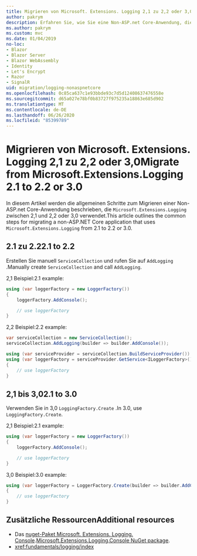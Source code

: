 ```yaml
---
title: Migrieren von Microsoft. Extensions. Logging 2,1 zu 2,2 oder 3,0
author: pakrym
description: Erfahren Sie, wie Sie eine Non-ASP.net Core-Anwendung, die Microsoft. Extensions. Logging verwendet, von 2,1 zu 2,2 oder 3,0 migrieren.
ms.author: pakrym
ms.custom: mvc
ms.date: 01/04/2019
no-loc:
- Blazor
- Blazor Server
- Blazor WebAssembly
- Identity
- Let's Encrypt
- Razor
- SignalR
uid: migration/logging-nonaspnetcore
ms.openlocfilehash: 0c85ca637c1e93bbde93c7d5d12408637476558e
ms.sourcegitcommit: d65a027e78bf0b83727f975235a18863e685d902
ms.translationtype: MT
ms.contentlocale: de-DE
ms.lasthandoff: 06/26/2020
ms.locfileid: "85399789"
---
```

# <a name="migrate-from-microsoftextensionslogging-21-to-22-or-30"></a><span data-ttu-id="d67dc-103">Migrieren von Microsoft. Extensions. Logging 2,1 zu 2,2 oder 3,0</span><span class="sxs-lookup"><span data-stu-id="d67dc-103">Migrate from Microsoft.Extensions.Logging 2.1 to 2.2 or 3.0</span></span>

<span data-ttu-id="d67dc-104">In diesem Artikel werden die allgemeinen Schritte zum Migrieren einer Non-ASP.net Core-Anwendung beschrieben, die `Microsoft.Extensions.Logging` zwischen 2,1 und 2,2 oder 3,0 verwendet.</span><span class="sxs-lookup"><span data-stu-id="d67dc-104">This article outlines the common steps for migrating a non-ASP.NET Core application that uses `Microsoft.Extensions.Logging` from 2.1 to 2.2 or 3.0.</span></span>

## <a name="21-to-22"></a><span data-ttu-id="d67dc-105">2.1 zu 2.2</span><span class="sxs-lookup"><span data-stu-id="d67dc-105">2.1 to 2.2</span></span>

<span data-ttu-id="d67dc-106">Erstellen Sie manuell `ServiceCollection` und rufen Sie auf `AddLogging` .</span><span class="sxs-lookup"><span data-stu-id="d67dc-106">Manually create `ServiceCollection` and call `AddLogging`.</span></span>

<span data-ttu-id="d67dc-107">2,1 Beispiel:</span><span class="sxs-lookup"><span data-stu-id="d67dc-107">2.1 example:</span></span>

```csharp
using (var loggerFactory = new LoggerFactory())
{
    loggerFactory.AddConsole();

    // use loggerFactory
}
```

<span data-ttu-id="d67dc-108">2,2 Beispiel:</span><span class="sxs-lookup"><span data-stu-id="d67dc-108">2.2 example:</span></span>

```csharp
var serviceCollection = new ServiceCollection();
serviceCollection.AddLogging(builder => builder.AddConsole());

using (var serviceProvider = serviceCollection.BuildServiceProvider())
using (var loggerFactory = serviceProvider.GetService<ILoggerFactory>())
{
    // use loggerFactory
}
```

## <a name="21-to-30"></a><span data-ttu-id="d67dc-109">2,1 bis 3,0</span><span class="sxs-lookup"><span data-stu-id="d67dc-109">2.1 to 3.0</span></span>

<span data-ttu-id="d67dc-110">Verwenden Sie in 3,0 `LoggingFactory.Create` .</span><span class="sxs-lookup"><span data-stu-id="d67dc-110">In 3.0, use `LoggingFactory.Create`.</span></span>

<span data-ttu-id="d67dc-111">2,1 Beispiel:</span><span class="sxs-lookup"><span data-stu-id="d67dc-111">2.1 example:</span></span>

```csharp
using (var loggerFactory = new LoggerFactory())
{
    loggerFactory.AddConsole();

    // use loggerFactory
}
```

<span data-ttu-id="d67dc-112">3,0 Beispiel:</span><span class="sxs-lookup"><span data-stu-id="d67dc-112">3.0 example:</span></span>

```csharp
using (var loggerFactory = LoggerFactory.Create(builder => builder.AddConsole()))
{
    // use loggerFactory
}
```

## <a name="additional-resources"></a><span data-ttu-id="d67dc-113">Zusätzliche Ressourcen</span><span class="sxs-lookup"><span data-stu-id="d67dc-113">Additional resources</span></span>

* <span data-ttu-id="d67dc-114">Das [nuget-Paket Microsoft. Extensions. Logging. Console](https://www.nuget.org/packages/Microsoft.Extensions.Logging.Console/).</span><span class="sxs-lookup"><span data-stu-id="d67dc-114">[Microsoft.Extensions.Logging.Console NuGet package](https://www.nuget.org/packages/Microsoft.Extensions.Logging.Console/).</span></span>
* <xref:fundamentals/logging/index>

